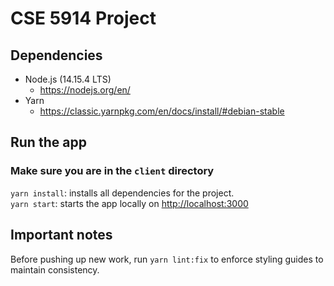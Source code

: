# CSE 5914 Project

## Dependencies
* Node.js (14.15.4 LTS)
  - https://nodejs.org/en/
* Yarn 
  - https://classic.yarnpkg.com/en/docs/install/#debian-stable

## Run the app
### Make sure you are in the `client` directory
`yarn install`: installs all dependencies for the project.\
`yarn start`: starts the app locally on <http://localhost:3000>

## Important notes
Before pushing up new work, run `yarn lint:fix` to enforce styling guides to maintain consistency.
